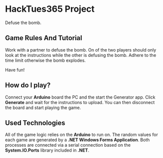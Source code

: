 # HackTues365 Project
Defuse the bomb.

## Game Rules And Tutorial

Work with a partner to defuse the bomb.
On of the two players should only look at the instructions while the other is defusing the bomb.
Adhere to the time limit otherwise the bomb explodes.

Have fun!

## How do I play?

Connect your **Arduino** board the PC and the start the Generator app.
Click **Generate** and wait for the instructions to upload.
You can then disconnect the board and start playing the game.

## Used Technologies

All of the game logic relies on the **Arduino** to run on.
The random values for each game are generated by a **.NET Windows Forms Application**.
Both processes are connected via a serial connection based on the **System.IO.Ports** library included in **.NET**.

